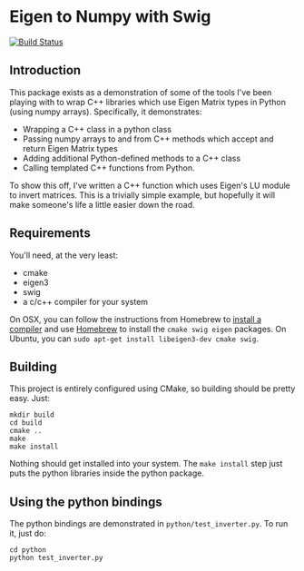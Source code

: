 # Eigen to Numpy with Swig

[![Build Status](https://travis-ci.org/rdeits/swig-eigen-numpy.svg)](https://travis-ci.org/rdeits/swig-eigen-numpy)

## Introduction

This package exists as a demonstration of some of the tools I've been playing with to wrap C++ libraries which use Eigen Matrix types in Python (using numpy arrays). Specifically, it demonstrates:

* Wrapping a C++ class in a python class
* Passing numpy arrays to and from C++ methods which accept and return Eigen Matrix types
* Adding additional Python-defined methods to a C++ class
* Calling templated C++ functions from Python. 

To show this off, I've written a C++ function which uses Eigen's LU module to invert matrices. This is a trivially simple example, but hopefully it will make someone's life a little easier down the road. 

## Requirements

You'll need, at the very least:

* cmake
* eigen3
* swig
* a c/c++ compiler for your system

On OSX, you can follow the instructions from Homebrew to [install a compiler](https://github.com/Homebrew/homebrew/blob/master/share/doc/homebrew/Installation.md#requirements) and use [Homebrew](http://brew.sh/) to install the `cmake swig eigen` packages. On Ubuntu, you can `sudo apt-get install libeigen3-dev cmake swig`. 

## Building

This project is entirely configured using CMake, so building should be pretty easy. Just:

	mkdir build
	cd build
	cmake ..
	make
	make install

Nothing should get installed into your system. The `make install` step just puts the python libraries inside the python package. 

## Using the python bindings

The python bindings are demonstrated in `python/test_inverter.py`. To run it, just do:

	cd python
	python test_inverter.py

